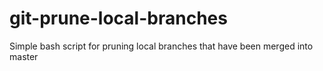 # git-prune-local-branches
Simple bash script for pruning local branches that have been merged into master
